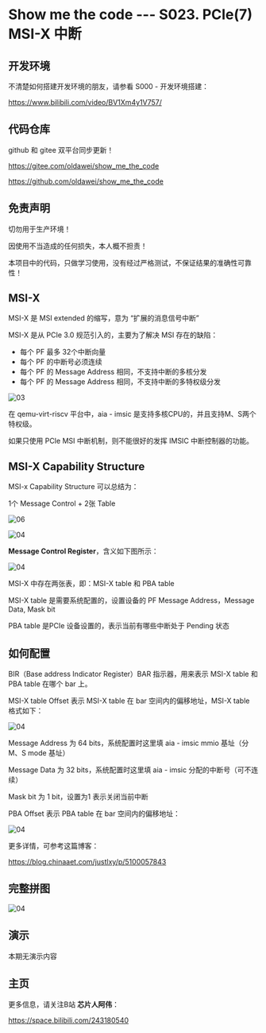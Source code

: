 # Show me the code --- S023. PCIe(7) MSI-X 中断

## 开发环境

不清楚如何搭建开发环境的朋友，请参看 S000 - 开发环境搭建：

https://www.bilibili.com/video/BV1Xm4y1V757/



## 代码仓库

github 和 gitee 双平台同步更新！

https://gitee.com/oldawei/show_me_the_code

https://github.com/oldawei/show_me_the_code



## 免责声明

切勿用于生产环境！

因使用不当造成的任何损失，本人概不担责！

本项目中的代码，只做学习使用，没有经过严格测试，不保证结果的准确性可靠性！



## MSI-X

MSI-X 是 MSI extended 的缩写，意为 “扩展的消息信号中断”

MSI-X 是从 PCIe 3.0 规范引入的，主要为了解决 MSI 存在的缺陷： 

- 每个 PF 最多 32个中断向量
- 每个 PF 的中断号必须连续
- 每个 PF 的 Message Address 相同，不支持中断的多核分发
- 每个 PF 的 Message Address 相同，不支持中断的多特权级分发

![03](docs\03.png)

在 qemu-virt-riscv 平台中，aia - imsic 是支持多核CPU的，并且支持M、S两个特权级。

如果只使用 PCIe MSI 中断机制，则不能很好的发挥 IMSIC 中断控制器的功能。





## MSI-X Capability Structure

MSI-x Capability Structure 可以总结为：

1个 Message Control + 2张 Table

![06](docs\04.png)

![04](docs\08.png)

**Message Control Register**，含义如下图所示：

![04](docs\05.png)

MSI-X 中存在两张表，即：MSI-X table 和 PBA table

MSI-X table 是需要系统配置的，设置设备的 PF Message Address，Message Data, Mask bit

PBA table 是PCIe 设备设置的，表示当前有哪些中断处于 Pending 状态

## 如何配置

BIR（Base address Indicator Register）BAR 指示器，用来表示 MSI-X table 和 PBA table 在哪个 bar 上。

MSI-X table Offset 表示 MSI-X table 在 bar 空间内的偏移地址，MSI-X table 格式如下：

![04](docs\06.png)

Message Address 为 64 bits，系统配置时这里填 aia - imsic mmio 基址（分M、S mode 基址）

Message Data 为 32 bits，系统配置时这里填 aia - imsic 分配的中断号（可不连续）

Mask bit 为 1 bit，设置为1 表示关闭当前中断



PBA Offset 表示 PBA table 在 bar 空间内的偏移地址：

![04](docs\07.png)



更多详情，可参考这篇博客：

https://blog.chinaaet.com/justlxy/p/5100057843



## 完整拼图





![04](docs\09.png)

## 演示

本期无演示内容



## 主页

更多信息，请关注B站 **芯片人阿伟**：

https://space.bilibili.com/243180540



